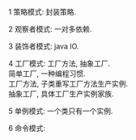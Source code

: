 1 策略模式: 封装策略.   

2 观察者模式: 一对多依赖.    

3 装饰者模式: java IO.   

4 工厂模式: 工厂方法, 抽象工厂.   
简单工厂, 一种编程习惯.  
工厂方法, 子类重写工厂方法生产实例.  
抽象工厂, 具体工厂生产实例家族.  
 
5 单例模式: 一个类只有一个实例.  

6 命令模式: